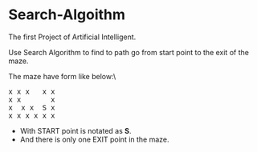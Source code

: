 # Search-Algoithm
The first Project of Artificial Intelligent.

Use Search Algorithm to find to path go from start point to the exit of the maze.

The maze have form like below:\
<pre>
x x x   x x
x x       x
x  x x  S x
x x x x x x 
</pre>

- With START point is notated as **S**.
- And there is only one EXIT point in the maze.

